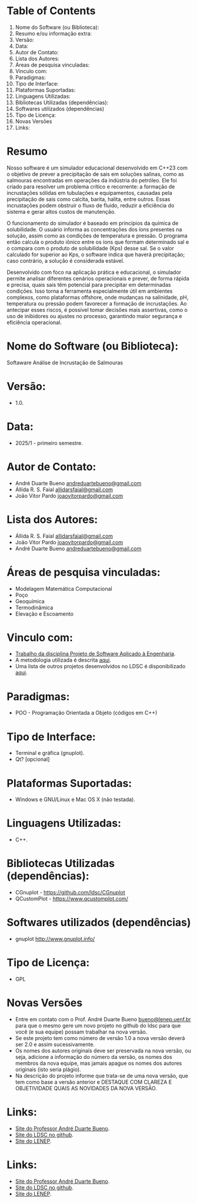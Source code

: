 
# Table of Contents

1. Nome do Software (ou Biblioteca): 
2. Resumo e/ou informação extra:
3. Versão:
4. Data:
5. Autor de Contato:
6. Lista dos Autores:
7. Áreas de pesquisa vinculadas:
7. Vinculo com:
8. Paradigmas:
10. Tipo de Interface:
11. Plataformas Suportadas:
12. Linguagens Utilizadas:
13. Bibliotecas Utilizadas (dependências):
14. Softwares utilizados (dependências)
15. Tipo de Licença:
16. Novas Versões
17. Links:

<a id="orga63642c"></a>

# Resumo

Nosso software é um simulador educacional desenvolvido em C++23 com o objetivo de prever a precipitação de sais em soluções salinas, como as salmouras encontradas em operações da indústria do petróleo. Ele foi criado para resolver um problema crítico e recorrente: a formação de incrustações sólidas em tubulações e equipamentos, causadas pela precipitação de sais como calcita, barita, halita, entre outros. Essas incrustações podem obstruir o fluxo de fluido, reduzir a eficiência do sistema e gerar altos custos de manutenção.

O funcionamento do simulador é baseado em princípios da química de solubilidade. O usuário informa as concentrações dos íons presentes na solução, assim como as condições de temperatura e pressão. O programa então calcula o produto iônico entre os íons que formam determinado sal e o compara com o produto de solubilidade (Kps) desse sal. Se o valor calculado for superior ao Kps, o software indica que haverá precipitação; caso contrário, a solução é considerada estável.

Desenvolvido com foco na aplicação prática e educacional, o simulador permite analisar diferentes cenários operacionais e prever, de forma rápida e precisa, quais sais têm potencial para precipitar em determinadas condições. Isso torna a ferramenta especialmente útil em ambientes complexos, como plataformas offshore, onde mudanças na salinidade, pH, temperatura ou pressão podem favorecer a formação de incrustações. Ao antecipar esses riscos, é possível tomar decisões mais assertivas, como o uso de inibidores ou ajustes no processo, garantindo maior segurança e eficiência operacional.
<a id="org2ebec41"></a>

# Nome do Software (ou Biblioteca):

Softaware Análise de Incrustação de Salmouras


<a id="org72ffa40"></a>

<a id="org10111d4"></a>

# Versão:

-   1.0.

<a id="orgf581e60"></a>

# Data:

-   2025/1 - primeiro semestre.

<a id="org50824d1"></a>

# Autor de Contato:

-   André Duarte Bueno <andreduartebueno@gmail.com>
-   Állida R. S. Faial <allidarsfaial@gmail.com>
-   João Vitor Pardo <joaovitorpardo@gmail.com>

<a id="orgdcfbf20"></a>

# Lista dos Autores:

-   Állida R. S. Faial <allidarsfaial@gmail.com>
-   João Vitor Pardo <joaovitorpardo@gmail.com>
-   André Duarte Bueno <andreduartebueno@gmail.com>


<a id="org3e9046d"></a>

# Áreas de pesquisa vinculadas:

-   Modelagem Matemática Computacional
-   Poço
-   Geoquímica
-   Termodinâmica
-   Elevação e Escoamento


<a id="org3a88e7c"></a>

# Vinculo com:

-   [Trabalho da disciplina Projeto de Software Aplicado à Engenharia](https://sites.google.com/view/professorandreduartebueno/ensino/projeto-de-software-aplicado).
-   A metodologia utilizada é descrita [aqui](https://github.com/ldsc/LDSC-ProjetoEngenharia-0-Metodologia-Instrucoes-Etapas).
-   Uma lista de outros projetos desenvolvidos no LDSC é disponibilizado [aqui](https://github.com/ldsc/LDSC-ProjetoEngenharia-0-Metodologia-Instrucoes-Etapas).


<a id="orgbece9a4"></a>

# Paradigmas:

-   POO - Programação Orientada a Objeto (códigos em C++)


<a id="orgdcc4e41"></a>

# Tipo de Interface:

-   Terminal e gráfica (gnuplot).
-   Qt? [opcional]


<a id="org5edb591"></a>

# Plataformas Suportadas:

-   Windows e GNU/Linux e Mac OS X (não testada).


<a id="orgb633128"></a>

# Linguagens Utilizadas:

-   C++.


<a id="org22706d5"></a>

# Bibliotecas Utilizadas (dependências):

-   CGnuplot - <https://github.com/ldsc/CGnuplot>
-   QCustomPlot - <https://www.qcustomplot.com/>

<a id="orga7939eb"></a>

# Softwares utilizados (dependências)

-   gnuplot <http://www.gnuplot.info/>

<a id="orga5804b1"></a>

# Tipo de Licença:

-   GPL

<a id="orgf4e6c94"></a>

# Novas Versões

-   Entre em contato com o Prof. André Duarte Bueno <bueno@lenep.uenf.br>
    para que o mesmo gere um novo projeto no github do ldsc para que você (e sua equipe) possam trabalhar na nova versão.
-   Se este projeto tem como número de versão 1.0 a nova versão deverá ser 2.0 e assim sucessivamente.
-   Os nomes dos autores originais deve ser preservada na nova versão, ou seja, adicione a informação do número da versão, os nomes dos membros da nova equipe, mas jamais apague os nomes dos autores originais (isto seria plágio).
-   Na descrição do projeto informe que trata-se de uma nova versão, que tem como base a versão anterior e DESTAQUE COM CLAREZA E OBJETIVIDADE QUAIS AS NOVIDADES DA NOVA VERSÃO.


<a id="org3498266"></a>

# Links:

-   [Site do Professor André Duarte Bueno](https://sites.google.com/view/professorandreduartebueno/).
-   [Site do LDSC no github](https://github.com/ldsc).
-   [Site do LENEP](https://uenf.br/cct/lenep).


<a id="org7997b0d"></a>


# Links:

-   [Site do Professor André Duarte Bueno](https://sites.google.com/view/professorandreduartebueno/).
-   [Site do LDSC no github](https://github.com/ldsc).
-   [Site do LENEP](https://uenf.br/cct/lenep).


<a id="org0b6cfa5"></a>


